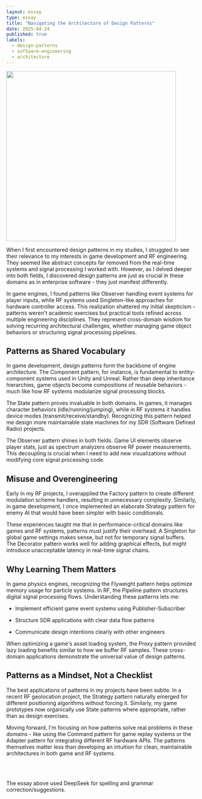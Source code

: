 ```yaml
---
layout: essay
type: essay
title: "Navigating the Architecture of Design Patterns"
date: 2025-04-24
published: true
labels:
  - design-patterns
  - software-engineering
  - architecture
---
```


<img width="450px" class="rounded float-start pe-4" src="../img/DesignPatterns.png">

When I first encountered design patterns in my studies, I struggled to see their relevance to my interests in game development and RF engineering. They seemed like abstract concepts far removed from the real-time systems and signal processing I worked with. However, as I delved deeper into both fields, I discovered design patterns are just as crucial in these domains as in enterprise software - they just manifest differently.

In game engines, I found patterns like Observer handling event systems for player inputs, while RF systems used Singleton-like approaches for hardware controller access. This realization shattered my initial skepticism - patterns weren't academic exercises but practical tools refined across multiple engineering disciplines. They represent cross-domain wisdom for solving recurring architectural challenges, whether managing game object behaviors or structuring signal processing pipelines.

## Patterns as Shared Vocabulary

In game development, design patterns form the backbone of engine architecture. The Component pattern, for instance, is fundamental to entity-component systems used in Unity and Unreal. Rather than deep inheritance hierarchies, game objects become compositions of reusable behaviors - much like how RF systems modularize signal processing blocks.

The State pattern proves invaluable in both domains. In games, it manages character behaviors (idle/running/jumping), while in RF systems it handles device modes (transmit/receive/standby). Recognizing this pattern helped me design more maintainable state machines for my SDR (Software Defined Radio) projects.

The Observer pattern shines in both fields. Game UI elements observe player stats, just as spectrum analyzers observe RF power measurements. This decoupling is crucial when I need to add new visualizations without modifying core signal processing code.

## Misuse and Overengineering

Early in my RF projects, I overapplied the Factory pattern to create different modulation scheme handlers, resulting in unnecessary complexity. Similarly, in game development, I once implemented an elaborate Strategy pattern for enemy AI that would have been simpler with basic conditionals.

These experiences taught me that in performance-critical domains like games and RF systems, patterns must justify their overhead. A Singleton for global game settings makes sense, but not for temporary signal buffers. The Decorator pattern works well for adding graphical effects, but might introduce unacceptable latency in real-time signal chains.

## Why Learning Them Matters

In game physics engines, recognizing the Flyweight pattern helps optimize memory usage for particle systems. In RF, the Pipeline pattern structures digital signal processing flows. Understanding these patterns lets me:

- Implement efficient game event systems using Publisher-Subscriber

- Structure SDR applications with clear data flow patterns

- Communicate design intentions clearly with other engineers

When optimizing a game's asset loading system, the Proxy pattern provided lazy loading benefits similar to how we buffer RF samples. These cross-domain applications demonstrate the universal value of design patterns.

## Patterns as a Mindset, Not a Checklist

The best applications of patterns in my projects have been subtle. In a recent RF geolocation project, the Strategy pattern naturally emerged for different positioning algorithms without forcing it. Similarly, my game prototypes now organically use State patterns where appropriate, rather than as design exercises.

Moving forward, I'm focusing on how patterns solve real problems in these domains - like using the Command pattern for game replay systems or the Adapter pattern for integrating different RF hardware APIs. The patterns themselves matter less than developing an intuition for clean, maintainable architectures in both game and RF systems.

<br><br>

The essay above used DeepSeek for spelling and grammar correction/suggestions.

